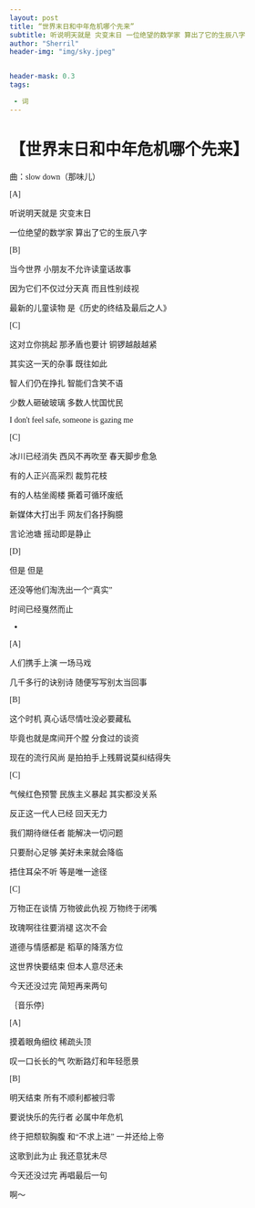 ```yaml
---
layout: post
title: “世界末日和中年危机哪个先来”
subtitle: 听说明天就是 灾变末日 一位绝望的数学家 算出了它的生辰八字
author: "Sherril"
header-img: "img/sky.jpeg"


header-mask: 0.3
tags:

 - 词
---
```

    

# <font face="仿宋">【世界末日和中年危机哪个先来】


曲：slow down（那味儿）

[A]

听说明天就是 灾变末日

一位绝望的数学家 算出了它的生辰八字

[B]

当今世界 小朋友不允许读童话故事

因为它们不仅过分天真 而且性别歧视

最新的儿童读物 是《历史的终结及最后之人》

[C]

这对立你挑起 那矛盾也要计 铜锣越敲越紧

其实这一天的杂事 既往如此

智人们仍在挣扎 智能们含笑不语

少数人砸破玻璃 多数人忧国忧民

I don't feel safe, someone is gazing me


[C]

冰川已经消失 西风不再吹至 春天脚步愈急

有的人正兴高采烈 裁剪花枝

有的人枯坐阁楼 撕着可循环废纸

新媒体大打出手 网友们各抒胸臆

言论池塘 摇动即是静止


[D]

但是 但是

还没等他们淘洗出一个“真实”

时间已经戛然而止

-

[A]

人们携手上演 一场马戏

几千多行的诀别诗 随便写写别太当回事


[B]

这个时机 真心话尽情吐没必要藏私

毕竟也就是席间开个膛 分食过的谈资

现在的流行风尚 是拍拍手上残屑说莫纠结得失

[C]

气候红色预警 民族主义暴起 其实都没关系

反正这一代人已经 回天无力

我们期待继任者 能解决一切问题

只要耐心足够 美好未来就会降临

捂住耳朵不听 等是唯一途径


[C]

万物正在谈情 万物彼此仇视 万物终于闭嘴 

玫瑰啊往往要消褪 这次不会

道德与情感都是 稻草的降落方位

这世界快要结束 但本人意尽还未

今天还没过完 简短再来两句


｛音乐停｝

[A]

摸着眼角细纹 稀疏头顶

叹一口长长的气 吹断路灯和年轻愿景


[B]

明天结束 所有不顺利都被归零

要说快乐的先行者 必属中年危机

终于把颓软胸腹 和“不求上进”  一并还给上帝



这歌到此为止 我还意犹未尽

今天还没过完 再唱最后一句


啊～